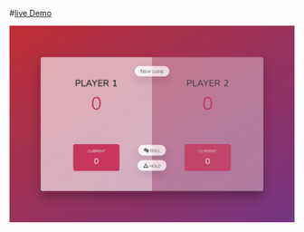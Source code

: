 
#[live Demo](https://abdelrhman-ahmed-kamal.github.io/pig-game/)

![live screenshot](Pig-Game.png)
